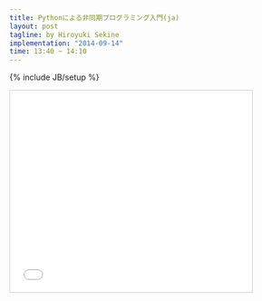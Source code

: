 ```yaml
---
title: Pythonによる非同期プログラミング入門(ja)
layout: post
tagline: by Hiroyuki Sekine
implementation: "2014-09-14"
time: 13:40 ~ 14:10
---
```


{% include JB/setup %}

<iframe src="//www.slideshare.net/slideshow/embed_code/39105106" width="427" height="356" frameborder="0" marginwidth="0" marginheight="0" scrolling="no" style="border:1px solid #CCC; border-width:1px; margin-bottom:5px; max-width: 100%;" allowfullscreen> </iframe>


